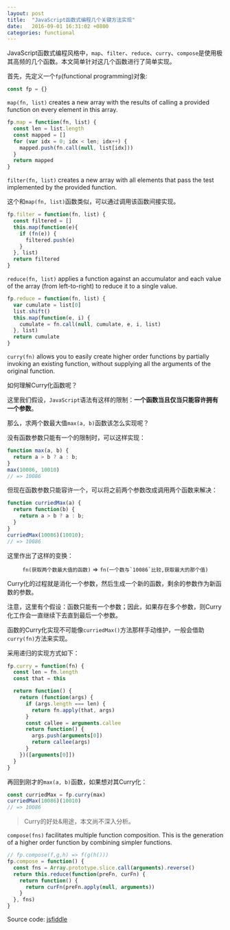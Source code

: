 ```yaml
---
layout: post
title:  "JavaScript函数式编程几个关键方法实现"
date:   2016-09-01 16:31:02 +0800
categories: functional
---
```



JavaScript函数式编程风格中，`map`、`filter`、`reduce`、`curry`、`compose`是使用极其高频的几个函数。本文简单针对这几个函数进行了简单实现。

首先，先定义一个`fp`(functional programming)对象:

```js
const fp = {}
```

`map(fn, list)` creates a new array with the results of calling a provided function on every element in this array.

```js
fp.map = function(fn, list) {
  const len = list.length
  const mapped = []
  for (var idx = 0; idx < len; idx++) {
    mapped.push(fn.call(null, list[idx]))
  }
  return mapped
}
```

`filter(fn, list)` creates a new array with all elements that pass the test implemented by the provided function.

这个和`map(fn, list)`函数类似，可以通过调用该函数间接实现。


```js
fp.filter = function(fn, list) {
  const filtered = []
  this.map(function(e){
    if (fn(e)) {
      filtered.push(e)
    }
  }, list)
  return filtered
}
```

`reduce(fn, list)` applies a function against an accumulator and each value of the array (from left-to-right) to reduce it to a single value.


```js
fp.reduce = function(fn, list) {
  var cumulate = list[0]
  list.shift()
  this.map(function(e, i) {
    cumulate = fn.call(null, cumulate, e, i, list)
  }, list)
  return cumulate
}
```

`curry(fn)` allows you to easily create higher order functions by partially invoking an existing function, without supplying all the arguments of the original function.

如何理解Curry化函数呢？

这里我们假设，`JavaScript`语法有这样的限制：**一个函数当且仅当只能容许拥有一个参数**。

那么，求两个数最大值`max(a, b)`函数该怎么实现呢？

没有函数参数只能有一个的限制时，可以这样实现：

```js
function max(a, b) {
  return a > b ? a : b;
}
max(10086, 10010)
// => 10086
```

但现在函数参数只能容许一个，可以将之前两个参数改成调用两个函数来解决：

```js
function curriedMax(a) {
  return function(b) {
    return a > b ? a : b;
  }
}
curriedMax(10086)(10010);
// => 10086
```

这里作出了这样的变换：
<p>
<center><code>fn(获取两个数最大值的函数)</code> => <code>fn(一个数与`10086`比较,获取最大的那个值)</code></center>
</p>

Curry化的过程就是消化一个参数，然后生成一个新的函数，剩余的参数作为新函数的参数。

注意，这里有个假设：函数只能有一个参数；因此，如果存在多个参数，则Curry化工作会一直继续下去直到最后一个参数。

函数的Curry化实现不可能像`curriedMax()`方法那样手动维护，一般会借助`curry(fn)`方法来实现。

采用递归的实现方式如下：

```js
fp.curry = function(fn) {
  const len = fn.length
  const that = this

  return function() {
    return (function(args) {
      if (args.length === len) {
        return fn.apply(that, args)
      }
      const callee = arguments.callee
      return function() {
        args.push(arguments[0])
        return callee(args)
      }
    })([arguments[0]])
  }
}
```

再回到刚才的`max(a, b)`函数，如果想对其Curry化：

```js
const curriedMax = fp.curry(max)
curriedMax(10086)(10010)
// => 10086
```
> Curry的好处&用途，本文尚不深入分析。

`compose(fns)` facilitates multiple function composition. This is the generation of a higher order function by combining simpler functions.



```js
// fp.compose(f,g,h) => f(g(h()))
fp.compose = function() {
  const fns = Array.prototype.slice.call(arguments).reverse()
  return this.reduce(function(preFn, curFn) {
    return function() {
      return curFn(preFn.apply(null, arguments))
    }
  }, fns)
}
```

Source code: [jsfiddle](https://jsfiddle.net/juyipeng/x1bnpdvj/5/)

